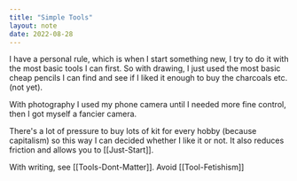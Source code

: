 ```yaml
---
title: "Simple Tools"
layout: note
date: 2022-08-28
---
```


I have a personal rule, which is when I start something new, I try to do it with the most basic tools I can first. So with drawing, I just used the most basic cheap pencils I can find and see if I liked it enough to buy the charcoals etc. (not yet). 

With photography I used my phone camera until I needed more fine control, then I got myself a fancier camera. 

There's a lot of pressure to buy lots of kit for every hobby (because capitalism) so this way I can decided whether I like it or not. It also reduces friction and allows you to [[Just-Start]].

With writing, see [[Tools-Dont-Matter]]. Avoid [[Tool-Fetishism]]
